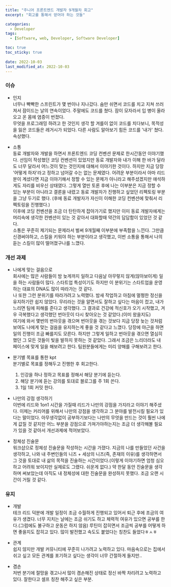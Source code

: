 ```yaml
---
title: "주니어 프론트엔드 개발자 9개월차 회고"
excerpt: "회고를 통해서 얻어야 하는 것들"

categories:
  - Developer
tags:
  - [Software, web, Developer, Software Developer]

toc: true
toc_sticky: true
 
date: 2022-10-03
last_modified_at: 2022-10-03
---
```



### 이슈
  - 인지<br />
    너무나 빡빡한 스프린트가 몇 번이나 지나갔다. 숨만 쉬면서 코드를 치고 지쳐 쓰러져서 잠이드는 날의 연속이었다. 주말에도 코드를 쳤다. 잠이 모자라서 입 병이 올라오고 온 몸에 염증이 번졌다.<br />
    무엇을 프로그래밍 하려고 한 것인지 생각 할 겨를이 없이 코드를 치다보니, 목적성을 잃은 코드들은 레거시가 되었다. 다른 사람도 알아보기 힘든 코드를 '내가' 쳤다. 속상했다.

  - 소통<br />
    동료 개발자와 개발을 하면서 프론트엔드 코딩 컨벤션 문제로 한시간동안 이야기했다. 선임이 작성했던 코딩 컨벤션이 있었지만 동료 개발자와 내가 이해 한 바가 달라도 너무 달라서 어느것이 맞는 것인지에 대해서 이야기한 것이다. 하지만 지금 당장 '어떻게 하자'라고 정하고 넘어갈 수는 없는 문제였다. 어려운 부분이라서 아마 리드분이 계셨다면 지금 이야기해서 정할 수 있는 문제가 아니라고 해주셨겠지만 애석하게도 자리를 비우신 상태였다. 
    그렇게 열띤 토론 후에 나는 이부분은 지금 정할 수 있는 부분이 아니라고 결론을 내렸고 동료 개발자가 진행하고 싶었던 리펙토링 부분을 그냥 두기로 했다. (후에 동료 개발자가 자신이 이해한 코딩 컨벤션에 맞춰서 리펙토링을 진행했다.)<br />
    이후에 코딩 컨벤션을 조금 더 탄탄하게 잡아가기로 했지만 이미 동료 개발자에게는 머리속에 생각한 컨벤션이 있는 것 같아서 대화할때 약간의 답답함이 있었던 것 같다.<br />
    소통은 꾸준히 제기되는 문제라서 벌써 9개월째 이부분에 부족함을 느낀다. 그만큼 신경써야하고, 스킬을 키워야 하는 부분이라고 생각했고, 이번 소통을 통해서 나의 듣는 스킬이 많이 떨어졌구나를 느꼈다.
    

### 개선 과제
  - 나에게 맞는 걸음으로<br />
    회사에는 많은 사람들이 밤 늦게까지 일하고 다음날 아무렇지 않게(않아보이게) 일을 하는 사람들이 많다. 스타트업 특성이기도 하지만 이 분위기는 스타트업을 운영하는 대표의 DNA도 많이 따라가는 것 같다.<br />
    나 또한 그런 분위기를 따라가려고 노력했다. 밤새 작업하고 아침에 멀쩡한 정신을 유지하기란 쉽지 않았다. 무리라는 것을 알면서도 잘하고 싶다는 마음이 컸고, 내가 느리면 팀에 피해를 준다고 생각했다. 그 결과로 건강에 적신호가 오기 시작했고, 겨우 극복했다고 생각했던 번아웃이 다시 찾아오는 것 같았다.(이미 왔을지도)<br />
    여기에 와서 몇번의 번아웃을 겪으며 번아웃을 겪는 것보다 지금 당장 늦는 것처럼 보여도 나에게 맞는 걸음을 유지하는게 좋을 것 같다고 느꼈다. 당장에 야근을 하면 일의 진행이 조금 빠를지도 모른다. 하지만 그렇게 일하고 번아웃을 겪으면 열심히 했던 그 모든 것들이 빛을 발하지 못하는 것 같았다. 그래서 조금은 느리더라도 내 페이스에 맞게 일을 해보려고 한다. 팀원분들에게는 미리 양해를 구해보려고 한다.
    
  - 분기별 목표를 통한 kpt<br />
    분기별로 목표를 정해두고 진행한 후 회고한다.<br />
    1. 인강을 하나 정하고 목표를 정해서 해당 분기에 듣는다.<br />
    2. 해당 분기에 듣는 강의를 토대로 블로그를 주 1회 쓴다.<br />
    3. 1일 1회 커밋 한다.
  
  - 나만의 강점 생각하기<br />
    이번에 리드와 1on1 시간을 가질때 리드가 나만의 강점을 가지라고 이야기 해주셨다. 이제는 커리어를 위해서 나만의 강점을 생각하고 그 분야를 발전시킬 필요가 있다는 말이었다. 아무생각없이 공부하기보다는 나만의 무엇을 만드는 것이 훨씬 나에게 값질 것 같지만 어느 부분을 강점으로 가져가야하는지는 조금 더 생각해볼 필요가 있을 것 같아서 개선과제에 적어보았다.

  - 정체성 진술문<br />
    워크샵으로 정체성 진술문을 작성하는 시간을 가졌다. 지금의 나를 만들었던 사건을 생각하고, 나와 내 주변인들의 니즈 + 세상의 니즈(즉, 존재의 이유)를 생각하면서 그 것을 토대로 내 삶의 목적을 진술하는 시간이었다.(이렇게 이야기하면 엄청 심오하고 어려워 보이지만 실제로도 그랬다. 쉬운게 없다.)
    약 한달 동안 진술문을 생각하며 써보았는데 아직도 내 정체성에 대한 진술문을 완성하지 못했다. 조금 오랜 시간이 거릴 것 같다.

### 유지
  - 개발<br />
    테크 리드 덕분에 개발 일정이 조금 수월하게 진행되고 있어서 퇴근 후에 조금의 여유가 생겼다. 너무 지치는 날에는 조금 쉬기도 하고 체력적 여유가 있으면 공부를 한다.(그럼에도 불구하고 운동은 하지 않음) 루틴이 잡히면서 조금씩 공부를 어떻게 하면 좋을지도 잡히고 있다. 많이 발전했고 속도도 붙었다는 칭찬도 들었다ㅎㅅㅎ
    
  - 관계<br />
    쉽지 않지만 개발 커뮤니티에 꾸준히 나가려고 노력하고 있다. 마음속으로는 집에서 쉬고 싶고 모든 관계를 포기하고 싶다는 생각이 너무 간절하게 들지만..

  - 겸손<br />
    저번 분기에 절망을 겪고나서 많이 겸손해진 상태로 정신 바짝 차리려고 노력하고 있다. 잘한다고 셀프 칭찬 해주고 싶은 부분.

